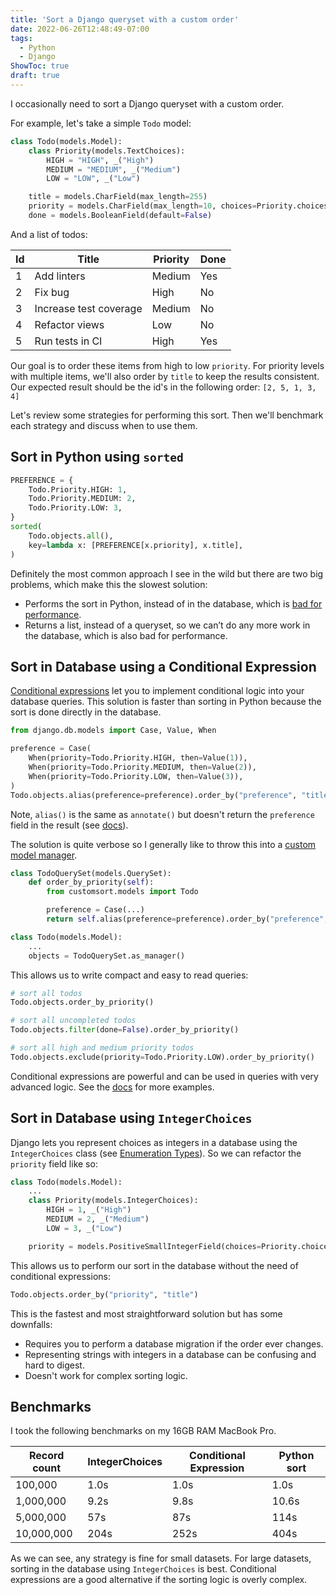 ```yaml
---
title: 'Sort a Django queryset with a custom order'
date: 2022-06-26T12:48:49-07:00
tags:
  - Python
  - Django
ShowToc: true
draft: true
---
```


I occasionally need to sort a Django queryset with a custom order.

For example, let's take a simple `Todo` model:

```python
class Todo(models.Model):
    class Priority(models.TextChoices):
        HIGH = "HIGH", _("High")
        MEDIUM = "MEDIUM", _("Medium")
        LOW = "LOW", _("Low")

    title = models.CharField(max_length=255)
    priority = models.CharField(max_length=10, choices=Priority.choices, db_index=True)
    done = models.BooleanField(default=False)
```

And a list of todos:

<!-- TODO: try adding checkbox to done items -->

| Id  | Title                  | Priority | Done |
| --- | ---------------------- | -------- | ---- |
| 1   | Add linters            | Medium   | Yes  |
| 2   | Fix bug                | High     | No   |
| 3   | Increase test coverage | Medium   | No   |
| 4   | Refactor views         | Low      | No   |
| 5   | Run tests in CI        | High     | Yes  |

Our goal is to order these items from high to low `priority`. For priority levels with multiple items, we'll also order by `title` to keep the results consistent. Our expected result should be the id's in the following order: `[2, 5, 1, 3, 4]`

Let's review some strategies for performing this sort. Then we'll benchmark each strategy and discuss when to use them.

## Sort in Python using `sorted`

```python
PREFERENCE = {
    Todo.Priority.HIGH: 1,
    Todo.Priority.MEDIUM: 2,
    Todo.Priority.LOW: 3,
}
sorted(
    Todo.objects.all(),
    key=lambda x: [PREFERENCE[x.priority], x.title],
)
```

Definitely the most common approach I see in the wild but there are two big problems, which make this the slowest solution:

- Performs the sort in Python, instead of in the database, which is [bad for performance](https://docs.djangoproject.com/en/3.2/topics/db/optimization/#do-database-work-in-the-database-rather-than-in-python).
- Returns a list, instead of a queryset, so we can’t do any more work in the database, which is also bad for performance.

## Sort in Database using a Conditional Expression

[Conditional expressions](https://docs.djangoproject.com/en/4.0/ref/models/conditional-expressions/) let you to implement conditional logic into your database queries. This solution is faster than sorting in Python because the sort is done directly in the database.

```python
from django.db.models import Case, Value, When

preference = Case(
    When(priority=Todo.Priority.HIGH, then=Value(1)),
    When(priority=Todo.Priority.MEDIUM, then=Value(2)),
    When(priority=Todo.Priority.LOW, then=Value(3)),
)
Todo.objects.alias(preference=preference).order_by("preference", "title")
```

Note, `alias()` is the same as `annotate()` but doesn't return the `preference` field in the result (see [docs](https://docs.djangoproject.com/en/4.0/ref/models/querysets/#alias)).

The solution is quite verbose so I generally like to throw this into a [custom model manager](https://docs.djangoproject.com/en/4.0/topics/db/managers/#custom-managers).

```python
class TodoQuerySet(models.QuerySet):
    def order_by_priority(self):
        from customsort.models import Todo

        preference = Case(...)
        return self.alias(preference=preference).order_by("preference", "title")

class Todo(models.Model):
    ...
    objects = TodoQuerySet.as_manager()
```

This allows us to write compact and easy to read queries:

```python
# sort all todos
Todo.objects.order_by_priority()

# sort all uncompleted todos
Todo.objects.filter(done=False).order_by_priority()

# sort all high and medium priority todos
Todo.objects.exclude(priority=Todo.Priority.LOW).order_by_priority()
```

Conditional expressions are powerful and can be used in queries with very advanced logic. See the [docs](https://docs.djangoproject.com/en/4.0/ref/models/conditional-expressions/) for more examples.

## Sort in Database using `IntegerChoices`

Django lets you represent choices as integers in a database using the `IntegerChoices` class (see [Enumeration Types](https://docs.djangoproject.com/en/4.0/ref/models/fields/#enumeration-types)). So we can refactor the `priority` field like so:

```python
class Todo(models.Model):
    ...
    class Priority(models.IntegerChoices):
        HIGH = 1, _("High")
        MEDIUM = 2, _("Medium")
        LOW = 3, _("Low")

    priority = models.PositiveSmallIntegerField(choices=Priority.choices, db_index=True)
```

This allows us to perform our sort in the database without the need of conditional expressions:

```python
Todo.objects.order_by("priority", "title")
```

This is the fastest and most straightforward solution but has some downfalls:

- Requires you to perform a database migration if the order ever changes.
- Representing strings with integers in a database can be confusing and hard to digest.
- Doesn't work for complex sorting logic.

## Benchmarks

I took the following benchmarks on my 16GB RAM MacBook Pro.

| Record count | IntegerChoices | Conditional Expression | Python sort |
| ------------ | -------------- | ---------------------- | ----------- |
| 100,000      | 1.0s           | 1.0s                   | 1.0s        |
| 1,000,000    | 9.2s           | 9.8s                   | 10.6s       |
| 5,000,000    | 57s            | 87s                    | 114s        |
| 10,000,000   | 204s           | 252s                   | 404s        |

As we can see, any strategy is fine for small datasets. For large datasets, sorting in the database using `IntegerChoices` is best. Conditional expressions are a good alternative if the sorting logic is overly complex.
